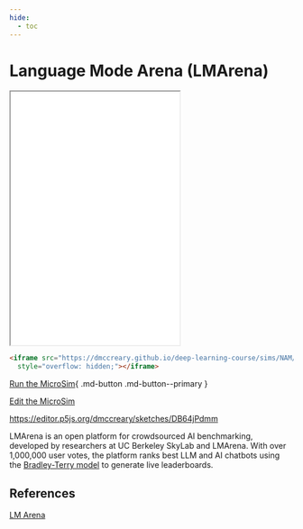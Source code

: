 ```yaml
---
hide:
  - toc
---
```

# Language Mode Arena (LMArena)

<iframe src="./main.html" height="450px" scrolling="no"
  style="overflow: hidden;"></iframe>

```html
<iframe src="https://dmccreary.github.io/deep-learning-course/sims/NAM/main.html"  height="450px" scrolling="no"
  style="overflow: hidden;"></iframe>
```

[Run the MicroSim](./main.html){ .md-button .md-button--primary }

[Edit the MicroSim]()

https://editor.p5js.org/dmccreary/sketches/DB64jPdmm

LMArena is an open platform for crowdsourced AI benchmarking, developed by researchers at UC Berkeley SkyLab and LMArena. With over 1,000,000 user votes, the platform ranks best LLM and AI chatbots using the [Bradley-Terry model]() to generate live leaderboards.

## References

[LM Arena](https://lmarena.ai/?leaderboard)
